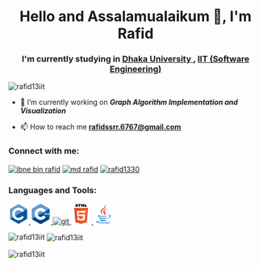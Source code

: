 <h1 align="center">Hello and Assalamualaikum 👋, I'm Rafid</h1>
<h3 align="center">I'm currently studying in <a href="https://www.du.ac.bd/"> Dhaka University </a>, <a href="http://www.iit.du.ac.bd/"> IIT (Software Engineering)</a></h3>

<p align="left"> <img src="https://komarev.com/ghpvc/?username=rafid13iit&label=Profile%20views&color=0e75b6&style=flat" alt="rafid13iit" /> </p>

- 🔭 I’m currently working on ***Graph Algorithm Implementation and Visualization*** 

- 📫 How to reach me **rafidssrr.6767@gmail.com**


<h3 align="left">Connect with me:</h3>
<p align="left">
<a href="https://www.linkedin.com/in/ibne-bin-rafid-2ba20026b/" target="blank"><img align="center" src="https://raw.githubusercontent.com/rahuldkjain/github-profile-readme-generator/master/src/images/icons/Social/linked-in-alt.svg" alt="ibne bin rafid" height="30" width="40" /></a>
<a href="https://www.facebook.com/Rafid.BSSE13" target="blank"><img align="center" src="https://raw.githubusercontent.com/rahuldkjain/github-profile-readme-generator/master/src/images/icons/Social/facebook.svg" alt="md rafid" height="30" width="40" /></a>
<a href="https://codeforces.com/profile/Rafid1330" target="blank"><img align="center" src="https://raw.githubusercontent.com/rahuldkjain/github-profile-readme-generator/master/src/images/icons/Social/codeforces.svg" alt="rafid1330" height="30" width="40" /></a>
</p>

<h3 align="left">Languages and Tools:</h3>
<p align="left"> <a href="https://www.cprogramming.com/" target="_blank" rel="noreferrer"> <img src="https://raw.githubusercontent.com/devicons/devicon/master/icons/c/c-original.svg" alt="c" width="40" height="40"/> </a> <a href="https://www.w3schools.com/cpp/" target="_blank" rel="noreferrer"> <img src="https://raw.githubusercontent.com/devicons/devicon/master/icons/cplusplus/cplusplus-original.svg" alt="cplusplus" width="40" height="40"/> </a> <a href="https://git-scm.com/" target="_blank" rel="noreferrer"> <img src="https://www.vectorlogo.zone/logos/git-scm/git-scm-icon.svg" alt="git" width="40" height="40"/> </a> <a href="https://www.w3.org/html/" target="_blank" rel="noreferrer"> <img src="https://raw.githubusercontent.com/devicons/devicon/master/icons/html5/html5-original-wordmark.svg" alt="html5" width="40" height="40"/> </a> <a href="https://www.java.com" target="_blank" rel="noreferrer"> <img src="https://raw.githubusercontent.com/devicons/devicon/master/icons/java/java-original.svg" alt="java" width="40" height="40"/> </a> </p>

<p><img align="left" src="https://github-readme-stats.vercel.app/api/top-langs?username=rafid13iit&show_icons=true&locale=en&layout=compact" alt="rafid13iit" /></p>

<p>&nbsp;<img align="center" src="https://github-readme-stats.vercel.app/api?username=rafid13iit&show_icons=true&locale=en" alt="rafid13iit" /></p>

<p><img align="center" src="https://github-readme-streak-stats.herokuapp.com/?user=rafid13iit&" alt="rafid13iit" /></p>


